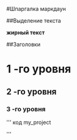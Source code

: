 #Шпаргалка маркдаун

##Выделение текста

**жирный текст**

##Заголовки
# 1 -го уровня
## 2 -го уровня

### 3 -го уровня
'''
код
my_project

'''